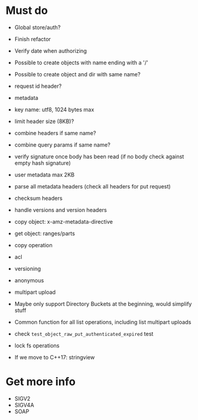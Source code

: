# Must do
- Global store/auth?
- Finish refactor
- Verify date when authorizing 
- Possible to create objects with name ending with a '/'
- Possible to create object and dir with same name?
- request id header?
- metadata
- key name: utf8, 1024 bytes max
- limit header size (8KB)?
- combine headers if same name?
- combine query params if same name?
- verify signature once body has been read (if no body check against empty hash signature)
- user metadata max 2KB
- parse all metadata headers (check all headers for put request)
- checksum headers
- handle versions and version headers
- copy object: x-amz-metadata-directive
- get object: ranges/parts

- copy operation
- acl
- versioning
- anonymous
- multipart upload

- Maybe only support Directory Buckets at the beginning, would simplify stuff
- Common function for all list operations, including list multipart uploads

- check `test_object_raw_put_authenticated_expired` test

- lock fs operations
- If we move to C++17: stringview

# Get more info
- SIGV2
- SIGV4A
- SOAP
